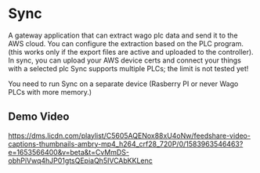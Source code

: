 # Sync
A gateway application that can extract wago plc data and send it to the AWS cloud. You can configure the extraction based on the PLC program. (this works only if the export files are active and uploaded to the controller). 
In sync, you can upload your AWS device certs and connect your things with a selected plc
Sync supports multiple PLCs; the limit is not tested yet!

You need to run Sync on a separate device (Rasberry PI or never Wago PLCs with more memory.)

## Demo Video
https://dms.licdn.com/playlist/C5605AQENox88xU4oNw/feedshare-video-captions-thumbnails-ambry-mp4_h264_crf28_720P/0/1583963546463?e=1653566400&v=beta&t=CvMmDS-obhPiVwq4hJP01gtsQEpiaQh5IVCAbKKLenc
